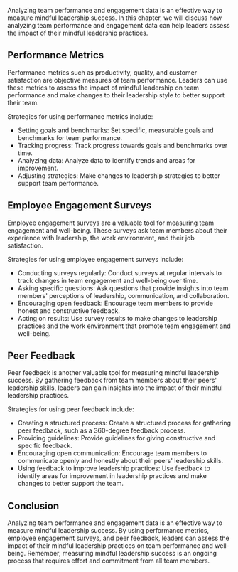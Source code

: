 
Analyzing team performance and engagement data is an effective way to measure mindful leadership success. In this chapter, we will discuss how analyzing team performance and engagement data can help leaders assess the impact of their mindful leadership practices.

Performance Metrics
-------------------

Performance metrics such as productivity, quality, and customer satisfaction are objective measures of team performance. Leaders can use these metrics to assess the impact of mindful leadership on team performance and make changes to their leadership style to better support their team.

Strategies for using performance metrics include:

* Setting goals and benchmarks: Set specific, measurable goals and benchmarks for team performance.
* Tracking progress: Track progress towards goals and benchmarks over time.
* Analyzing data: Analyze data to identify trends and areas for improvement.
* Adjusting strategies: Make changes to leadership strategies to better support team performance.

Employee Engagement Surveys
---------------------------

Employee engagement surveys are a valuable tool for measuring team engagement and well-being. These surveys ask team members about their experience with leadership, the work environment, and their job satisfaction.

Strategies for using employee engagement surveys include:

* Conducting surveys regularly: Conduct surveys at regular intervals to track changes in team engagement and well-being over time.
* Asking specific questions: Ask questions that provide insights into team members' perceptions of leadership, communication, and collaboration.
* Encouraging open feedback: Encourage team members to provide honest and constructive feedback.
* Acting on results: Use survey results to make changes to leadership practices and the work environment that promote team engagement and well-being.

Peer Feedback
-------------

Peer feedback is another valuable tool for measuring mindful leadership success. By gathering feedback from team members about their peers' leadership skills, leaders can gain insights into the impact of their mindful leadership practices.

Strategies for using peer feedback include:

* Creating a structured process: Create a structured process for gathering peer feedback, such as a 360-degree feedback process.
* Providing guidelines: Provide guidelines for giving constructive and specific feedback.
* Encouraging open communication: Encourage team members to communicate openly and honestly about their peers' leadership skills.
* Using feedback to improve leadership practices: Use feedback to identify areas for improvement in leadership practices and make changes to better support the team.

Conclusion
----------

Analyzing team performance and engagement data is an effective way to measure mindful leadership success. By using performance metrics, employee engagement surveys, and peer feedback, leaders can assess the impact of their mindful leadership practices on team performance and well-being. Remember, measuring mindful leadership success is an ongoing process that requires effort and commitment from all team members.
